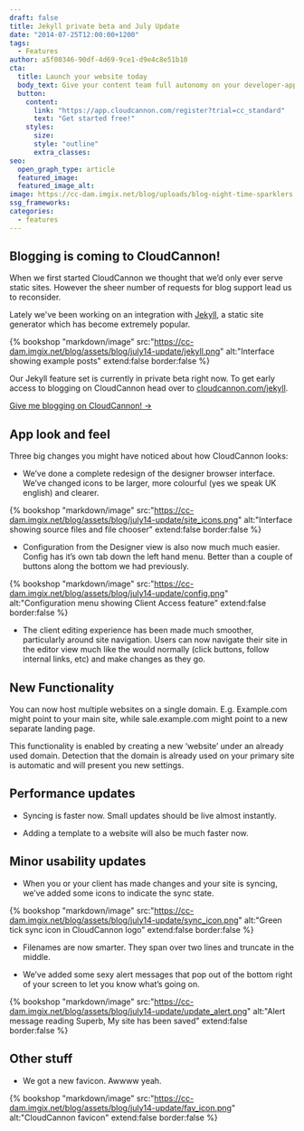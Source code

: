 ```yaml
---
draft: false
title: Jekyll private beta and July Update
date: "2014-07-25T12:00:00+1200"
tags:
  - Features
author: a5f00346-90df-4d69-9ce1-d9e4c8e51b10
cta:
  title: Launch your website today
  body_text: Give your content team full autonomy on your developer-approved tech stack with CloudCannon.
  button:
    content: 
      link: "https://app.cloudcannon.com/register?trial=cc_standard"
      text: "Get started free!"
    styles:
      size:
      style: "outline"
      extra_classes:
seo:
  open_graph_type: article
  featured_image:
  featured_image_alt:
image: https://cc-dam.imgix.net/blog/uploads/blog-night-time-sparklers.jpg
ssg_frameworks:
categories:
  - features
---
```

## Blogging is coming to CloudCannon\!

When we first started CloudCannon we thought that we’d only ever serve static sites. However the sheer number of requests for blog support lead us to reconsider.

Lately we've been working on an integration with [Jekyll](http://jekyllrb.com), a static site generator which has become extremely popular.

{% bookshop "markdown/image" src:"https://cc-dam.imgix.net/blog/assets/blog/july14-update/jekyll.png" alt:"Interface showing example posts" extend:false border:false %}

Our Jekyll feature set is currently in private beta right now. To get early access to blogging on CloudCannon head over to [cloudcannon.com/jekyll](/jekyll).

<div><a class="btn" href="/jekyll">Give me blogging on CloudCannon! &rarr;</a></div>

## App look and feel

Three big changes you might have noticed about how CloudCannon looks:

* We’ve done a complete redesign of the designer browser interface. We’ve changed icons to be larger, more colourful (yes we speak UK english) and clearer.

{% bookshop "markdown/image" src:"https://cc-dam.imgix.net/blog/assets/blog/july14-update/site_icons.png" alt:"Interface showing source files and file chooser" extend:false border:false %}

* Configuration from the Designer view is also now much much easier. Config has it’s own tab down the left hand menu. Better than a couple of buttons along the bottom we had previously.

{% bookshop "markdown/image" src:"https://cc-dam.imgix.net/blog/assets/blog/july14-update/config.png" alt:"Configuration menu showing Client Access feature" extend:false border:false %}

* The client editing experience has been made much smoother, particularly around site navigation. Users can now navigate their site in the editor view much like the would normally (click buttons, follow internal links, etc) and make changes as they go.

## New Functionality

You can now host multiple websites on a single domain. E.g. Example.com might point to your main site, while sale.example.com might point to a new separate landing page.

This functionality is enabled by creating a new ‘website’ under an already used domain. Detection that the domain is already used on your primary site is automatic and will present you new settings.

## Performance updates

* Syncing is faster now. Small updates should be live almost instantly.

* Adding a template to a website will also be much faster now.

## Minor usability updates

* When you or your client has made changes and your site is syncing, we’ve added some icons to indicate the sync state.

{% bookshop "markdown/image" src:"https://cc-dam.imgix.net/blog/assets/blog/july14-update/sync_icon.png" alt:"Green tick sync icon in CloudCannon logo" extend:false border:false %}

* Filenames are now smarter. They span over two lines and truncate in the middle.

* We’ve added some sexy alert messages that pop out of the bottom right of your screen to let you know what’s going on.

{% bookshop "markdown/image" src:"https://cc-dam.imgix.net/blog/assets/blog/july14-update/update_alert.png" alt:"Alert message reading Superb, My site has been saved" extend:false border:false %}

## Other stuff

* We got a new favicon. Awwww yeah.

{% bookshop "markdown/image" src:"https://cc-dam.imgix.net/blog/assets/blog/july14-update/fav_icon.png" alt:"CloudCannon favicon" extend:false border:false %}
